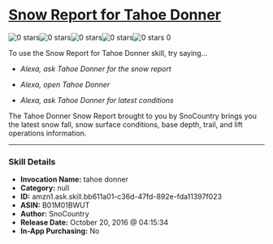 # [Snow Report for Tahoe Donner](http://alexa.amazon.com/#skills/amzn1.ask.skill.bb611a01-c36d-47fd-892e-fda11397f023)
![0 stars](../../images/ic_star_border_black_18dp_1x.png)![0 stars](../../images/ic_star_border_black_18dp_1x.png)![0 stars](../../images/ic_star_border_black_18dp_1x.png)![0 stars](../../images/ic_star_border_black_18dp_1x.png)![0 stars](../../images/ic_star_border_black_18dp_1x.png) 0

To use the Snow Report for Tahoe Donner skill, try saying...

* *Alexa, ask Tahoe Donner for the snow report*

* *Alexa, open Tahoe Donner*

* *Alexa, ask Tahoe Donner for latest conditions*

The Tahoe Donner Snow Report brought to you by SnoCountry brings you the latest snow fall, snow surface conditions,  base depth, trail, and lift operations information.

***

### Skill Details

* **Invocation Name:** tahoe donner
* **Category:** null
* **ID:** amzn1.ask.skill.bb611a01-c36d-47fd-892e-fda11397f023
* **ASIN:** B01M01BWUT
* **Author:** SnoCountry
* **Release Date:** October 20, 2016 @ 04:15:34
* **In-App Purchasing:** No
